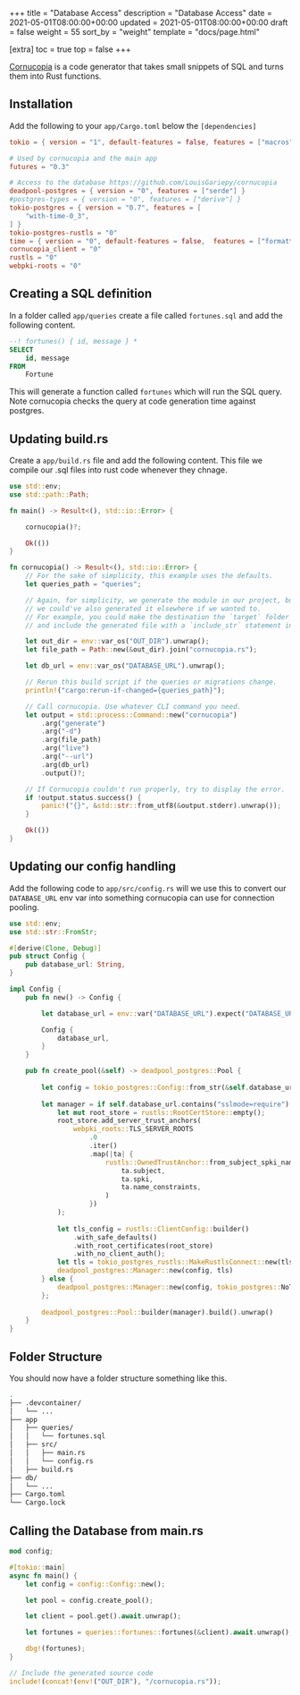 +++
title = "Database Access"
description = "Database Access"
date = 2021-05-01T08:00:00+00:00
updated = 2021-05-01T08:00:00+00:00
draft = false
weight = 55
sort_by = "weight"
template = "docs/page.html"

[extra]
toc = true
top = false
+++

[Cornucopia](https://github.com/LouisGariepy/cornucopia) is a code generator that takes small snippets of SQL and turns them into Rust functions.

## Installation

Add the following to your `app/Cargo.toml` below the `[dependencies]` 

```toml
tokio = { version = "1", default-features = false, features = ["macros", "rt-multi-thread"] }

# Used by cornucopia and the main app
futures = "0.3"

# Access to the database https://github.com/LouisGariepy/cornucopia
deadpool-postgres = { version = "0", features = ["serde"] }
#postgres-types = { version = "0", features = ["derive"] }
tokio-postgres = { version = "0.7", features = [
    "with-time-0_3",
] }
tokio-postgres-rustls = "0"
time = { version = "0", default-features = false,  features = ["formatting"] }
cornucopia_client = "0"
rustls = "0"
webpki-roots = "0"
```

## Creating a SQL definition

In a folder called `app/queries` create a file called `fortunes.sql` and add the following content.

```sql
--! fortunes() { id, message } *
SELECT 
    id, message
FROM 
    Fortune
```

This will generate a function called `fortunes` which will run the SQL query. Note cornucopia checks the query at code generation time against postgres.

## Updating build.rs

Create a `app/build.rs` file and add the following content. This file we compile our .sql files into rust code whenever they chnage.

```rust
use std::env;
use std::path::Path;

fn main() -> Result<(), std::io::Error> {

    cornucopia()?;

    Ok(())
}

fn cornucopia() -> Result<(), std::io::Error> {
    // For the sake of simplicity, this example uses the defaults.
    let queries_path = "queries";

    // Again, for simplicity, we generate the module in our project, but
    // we could've also generated it elsewhere if we wanted to.
    // For example, you could make the destination the `target` folder
    // and include the generated file with a `include_str` statement in your project.

    let out_dir = env::var_os("OUT_DIR").unwrap();
    let file_path = Path::new(&out_dir).join("cornucopia.rs");

    let db_url = env::var_os("DATABASE_URL").unwrap();

    // Rerun this build script if the queries or migrations change.
    println!("cargo:rerun-if-changed={queries_path}");

    // Call cornucopia. Use whatever CLI command you need.
    let output = std::process::Command::new("cornucopia")
        .arg("generate")
        .arg("-d")
        .arg(file_path)
        .arg("live")
        .arg("--url")
        .arg(db_url)
        .output()?;

    // If Cornucopia couldn't run properly, try to display the error.
    if !output.status.success() {
        panic!("{}", &std::str::from_utf8(&output.stderr).unwrap());
    }

    Ok(())
}
```

## Updating our config handling

Add the following code to `app/src/config.rs` will we use this to convert our `DATABASE_URL` env var into something cornucopia can use for connection pooling.

```rust
use std::env;
use std::str::FromStr;

#[derive(Clone, Debug)]
pub struct Config {
    pub database_url: String,
}

impl Config {
    pub fn new() -> Config {

        let database_url = env::var("DATABASE_URL").expect("DATABASE_URL not set");

        Config {
            database_url,
        }
    }

    pub fn create_pool(&self) -> deadpool_postgres::Pool {
    
        let config = tokio_postgres::Config::from_str(&self.database_url).unwrap();
    
        let manager = if self.database_url.contains("sslmode=require") {
            let mut root_store = rustls::RootCertStore::empty();
            root_store.add_server_trust_anchors(
                webpki_roots::TLS_SERVER_ROOTS
                    .0
                    .iter()
                    .map(|ta| {
                        rustls::OwnedTrustAnchor::from_subject_spki_name_constraints(
                            ta.subject,
                            ta.spki,
                            ta.name_constraints,
                        )
                    })
            );
    
            let tls_config = rustls::ClientConfig::builder()
                .with_safe_defaults()
                .with_root_certificates(root_store)
                .with_no_client_auth();
            let tls = tokio_postgres_rustls::MakeRustlsConnect::new(tls_config);
            deadpool_postgres::Manager::new(config, tls)
        } else {
            deadpool_postgres::Manager::new(config, tokio_postgres::NoTls)
        };
    
        deadpool_postgres::Pool::builder(manager).build().unwrap()
    }
}
```

## Folder Structure

You should now have a folder structure something like this.

```sh
.
├── .devcontainer/
│   └── ...
├── app
│   ├── queries/
│   │   └── fortunes.sql
│   ├── src/
│   │   ├── main.rs
│   │   └── config.rs
│   ├── build.rs
├── db/
│   └── ...
├── Cargo.toml
└── Cargo.lock
```

## Calling the Database from main.rs

```rust
mod config;

#[tokio::main]
async fn main() {
    let config = config::Config::new();

    let pool = config.create_pool();

    let client = pool.get().await.unwrap();

    let fortunes = queries::fortunes::fortunes(&client).await.unwrap();

    dbg!(fortunes);
}

// Include the generated source code
include!(concat!(env!("OUT_DIR"), "/cornucopia.rs"));

```
